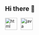 ## Hi there 👋
<img src="https://cdn.jsdelivr.net/gh/devicons/devicon@latest/icons/html5/html5-original.svg" title="html" width="40" height="40"/> &nbsp;
<img src="https://cdn.jsdelivr.net/gh/devicons/devicon@latest/icons/javascript/javascript-original.svg" title="java script" width="40" height="40"/>
          
<!--
**no3utufff89/no3utufff89** is a ✨ _special_ ✨ repository because its `README.md` (this file) appears on your GitHub profile.

Here are some ideas to get you started:

- 🔭 I’m currently working on ...
- 🌱 I’m currently learning ...
- 👯 I’m looking to collaborate on ...
- 🤔 I’m looking for help with ...
- 💬 Ask me about ...
- 📫 How to reach me: ...
- 😄 Pronouns: ...
- ⚡ Fun fact: ...
-->
